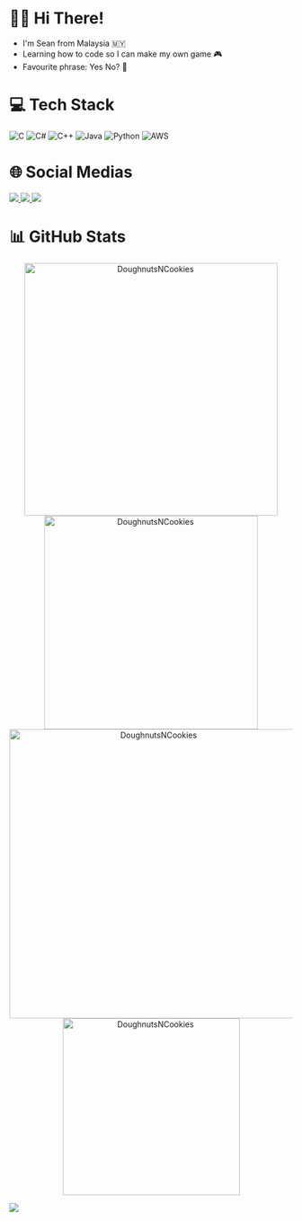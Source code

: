 # ✌🏻 Hi There!

* I'm Sean from Malaysia 🇲🇾
* Learning how to code so I can make my own game 🎮
* Favourite phrase: Yes No? 🤔

# 💻 Tech Stack
![C](https://img.shields.io/badge/c-%2300599C.svg?style=for-the-badge&logo=c&logoColor=white) ![C#](https://img.shields.io/badge/c%23-%23239120.svg?style=for-the-badge&logo=c-sharp&logoColor=white) ![C++](https://img.shields.io/badge/c++-%2300599C.svg?style=for-the-badge&logo=c%2B%2B&logoColor=white) ![Java](https://img.shields.io/badge/java-%23ED8B00.svg?style=for-the-badge&logo=java&logoColor=white) ![Python](https://img.shields.io/badge/python-3670A0?style=for-the-badge&logo=python&logoColor=ffdd54) ![AWS](https://img.shields.io/badge/AWS-%23FF9900.svg?style=for-the-badge&logo=amazon-aws&logoColor=white)

# 🌐 Social Medias
<a href="https://www.instagram.com/sean.chuahtseyung/" target="_blank">
     <img src="https://img.shields.io/badge/Instagram-E4405F?style=for-the-badge&logo=instagram&logoColor=white">
<a href="https://www.facebook.com/profile.php?id=100008226551923" target="_blank">
     <img src="https://img.shields.io/badge/Facebook-1877F2?style=for-the-badge&logo=facebook&logoColor=white">
<a href="mailto:chuahtseyung2002@gmail.com?subject=Hello!" target="_blank">
     <img src="https://img.shields.io/badge/Gmail-D14836?style=for-the-badge&logo=gmail&logoColor=white"></a>

# 📊 GitHub Stats
<p align="center">
     <img align="center" src="https://github-readme-stats.vercel.app/api?username=DoughnutsNCookies&count_private=true&show_icons=true&hide=issues&hide_border=true&theme=tokyonight" width="450" alt="DoughnutsNCookies" />
     <img align="center" src="https://github-readme-streak-stats.herokuapp.com/?user=DoughnutsNCookies&theme=tokyonight&hide_border=true" width="380" alt="DoughnutsNCookies"/>
     <img align="center" src="https://github-profile-summary-cards.vercel.app/api/cards/profile-details?username=DoughnutsNCookies&theme=tokyonight&hide_border=true" width="515" alt="DoughnutsNCookies"/>
     <img align="center" src="https://github-readme-stats.vercel.app/api/top-langs?username=DoughnutsNCookies&show_icons=true&locale=en&layout=compact&theme=tokyonight&hide_border=true" width="315" alt="DoughnutsNCookies"/>
</p>  

[![](https://visitcount.itsvg.in/api?id=DoughnutsNCookies&icon=0&color=1)](https://visitcount.itsvg.in)
